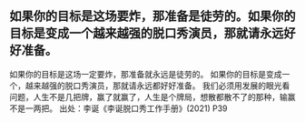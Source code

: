  ## 如果你的目标是这场要炸，那准备是徒劳的。如果你的目标是变成一个越来越强的脱口秀演员，那就请永远好好准备。
如果你的目标是这场一定要炸，那准备就永远是徒劳的。
如果你的目标是变成一个，越来越强的脱口秀演员，那就请永远都好好准备。 
我们必须用发展的眼光看问题，人生不是几把牌，赢了就赢了，人生是个牌局，想散都散不了的那种，输赢不是一两把。 
出处：李诞《李诞脱口秀工作手册》(2021) P39
